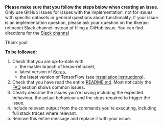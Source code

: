 **Please make sure that you follow the steps below when creating an issue.**
Only use GitHub issues for issues with the implementation, not for issues with specific datasets or general questions about functionality.
If your issue is an implementation question, please ask your question on the #keras-retinanet Slack channel instead of filing a GitHub issue.
You can find directions for the [Slack channel](https://github.com/fizyr/keras-retinanet#discussions)

Thank you!

**To be followed:**

1. Check that you are up-to-date with 
    - the master branch of keras-retinanet,
    - latest version of [Keras](https://github.com/keras-team/keras),
    - the latest version of TensorFlow (see [installation instructions](https://www.tensorflow.org/get_started/os_setup)).
2. Check that you have read the entire [README.md](https://github.com/fizyr/keras-retinanet/README.md).
   Most noticably the [FAQ](https://github.com/fizyr/keras-retinanet#faq) section shows common issues.
3. Clearly describe the issues you're having including the expected behaviour, the actual behaviour
   and the steps required to trigger the issue.
4. Include relevant output from the commands you're executing, including full stack traces where relevant.
5. Remove this entire message and replace it with your issue.
